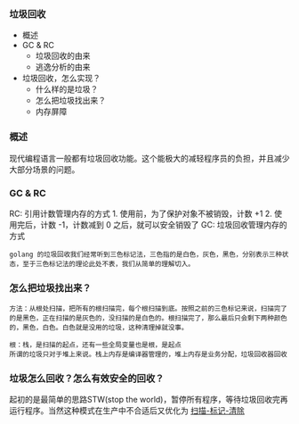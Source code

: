 ### **垃圾回收**
- 概述
- GC & RC
    - 垃圾回收的由来
    - 逃逸分析的由来
- 垃圾回收，怎么实现？
    - 什么样的是垃圾？
    - 怎么把垃圾找出来？
    - 内存屏障

### **概述**
现代编程语言一般都有垃圾回收功能。这个能极大的减轻程序员的负担，并且减少大部分场景的问题。

### **GC & RC**
RC: 引用计数管理内存的方式
    1. 使用前，为了保护对象不被销毁，计数 +1
    2. 使用完后，计数 -1，计数减到 0 之后，就可以安全销毁了
GC: 垃圾回收管理内存的方式

    golang 的垃圾回收我们经常听到三色标记法，三色指的是白色，灰色，黑色，分别表示三种状态，至于三色标记法的理论此处不表，我们从简单的理解切入。

### **怎么把垃圾找出来？**
```
方法：从根处扫描，把所有的根扫描完，每个根扫描到底。按照之前的三色标记来说，扫描完了的是黑色，正在扫描的是灰色的，没扫描的是白色的。根扫描完了，那么最后只会剩下两种颜色的，黑色，白色。白色就是没用的垃圾，这种清理掉就没事。

根：栈，是扫描的起点，还有一些全局变量也是根，是起点
所谓的垃圾只对于堆上来说。栈上内存是编译器管理的，堆上内存是业务分配，垃圾回收器回收
```
### **垃圾怎么回收？怎么有效安全的回收？**
起初的是最简单的思路STW(stop the world)，暂停所有程序，等待垃圾回收完再运行程序。当然这种模式在生产中不合适后又优化为 [扫描-标记-清除](https://skaygo.blog.csdn.net/article/details/87892434?utm_medium=distribute.pc_relevant.none-task-blog-2%7Edefault%7EBlogCommendFromMachineLearnPai2%7Edefault-1.control&depth_1-utm_source=distribute.pc_relevant.none-task-blog-2%7Edefault%7EBlogCommendFromMachineLearnPai2%7Edefault-1.control)

